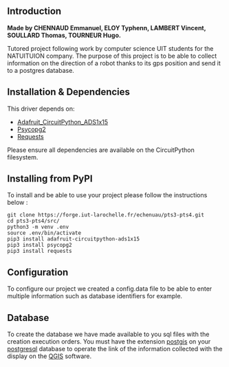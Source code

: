 ## Introduction

**Made by CHENNAUD Emmanuel, ELOY Typhenn, LAMBERT Vincent, SOULLARD Thomas, TOURNEUR Hugo.**

Tutored project following work by computer science UIT students for the NATUITUION company. The purpose of this project is to be able to collect information on the direction of a robot thanks to its gps position and send it to a postgres database.

## Installation & Dependencies
This driver depends on:

* [Adafruit_CircuitPython_ADS1x15](https://github.com/adafruit/Adafruit_CircuitPython_ADS1x15)
* [Psycopg2](https://pypi.org/project/psycopg2/)
* [Requests](https://requests-fr.readthedocs.io/en/latest/)

Please ensure all dependencies are available on the CircuitPython filesystem.

## Installing from PyPI

To install and be able to use your project please follow the instructions below :

``` 
git clone https://forge.iut-larochelle.fr/echenuau/pts3-pts4.git 
cd pts3-pts4/src/ 
python3 -m venv .env
source .env/bin/activate 
pip3 install adafruit-circuitpython-ads1x15
pip3 install psycopg2
pip3 install requests
```
## Configuration

To configure our project we created a config.data file to be able to enter multiple information such as database identifiers for example.

## Database
To create the database we have made available to you sql files with the creation execution orders.
You must have the extension [postgis](https://postgis.net/) on your [postgresql](https://www.postgresql.org/) database to operate the link of the information collected with the display on the [QGIS](https://www.qgis.org/fr/site/index.html) software.
